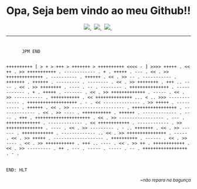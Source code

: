 <h1 align='center'>
 Opa, Seja bem vindo ao meu Github!!
</h1>

<p align='center'>
  <a target="_blank" href="https://www.linkedin.com/in/raphael-b-rodrigues-08b02889/">
    <img src="https://img.shields.io/badge/linkedin-%230077B5.svg?&style=for-the-badge&logo=linkedin&logoColor=white" />
  </a>&nbsp;
  <a target="_blank" href="https://stackoverflow.com/users/13589919/raphael-barbosa-rodrigues">
  <img src="https://img.shields.io/badge/stackoverflow-%23FF5722.svg?&style=for-the-badge&logo=Stackoverflow&logoColor=white" />
  </a>
    &nbsp;
  <a target="_blank" href="https://raphaelbr.dev/">
  <img src="https://img.shields.io/badge/website-%23000000.svg?&style=for-the-badge&logo=write.as&logoColor=white" />
  </a>
  &nbsp;

</p>

<hr style="margin-bottom:1.5em">
<code>
 &nbsp&nbsp&nbsp&nbsp&nbspJPM END
 </code>
 <br />
<code>
++++++++++ [ > + > +++ > +++++++ > ++++++++++ <<<< - ] >>>> +++++ . << ++ . >> +++++++++++ . ------------ . + . +++++ . --- . << . >> ++++++++++++++ . ---------- . ++++++ . << . >> -- . ----------- . +++++++ . ++++++ . --------- . -------- . << . >> ++++++++ . +++ .. ---- . << . >> ++++++++ . ---- . -- . -------- . +++++++++++++++ . ------------ . + . +++++ . ------- . << . >> +++++++++++++ . ----- . << . >> ----------- . +++++++++++ . << ++++++++++++++ ... < .. >>> ------------- . +++++++++++++++++++ . - . << -------------- . >> +++++ . ---------- . ++++++ . << . >> -------------------- . +++++++++++++++++ . ------------- . << . >> ---- . +++++++++++ . ++++++ . ------------- . ---- . +++ . +++++++++++++++++++++ . << . >> ----------------- . --- . +++++++++++++ . ------------- . << ++++++++++++ . ------------ . >> ++++++++++++++ . ---- . << . >> --------- . - .. +++++++ . << . >> ------ . ++++++++++++ . ------------- .. << . >> +++++++++++++++ . ----- . << . >> +++++ . ------------------- . ++++++++++ . ------ . << . >> ---- . << . >> +++++++++++ . +++ .. ---- . << . >> ++ . ++++++++++++ . << . >> --------- . ++ . --- . ----- . ----- . -- . +++++++++++++++++ . - .
</code>
<br />
<code>
END: HLT
</code>
 <p align='right'><small><i>~não repara na bagunça</i></small></p>
